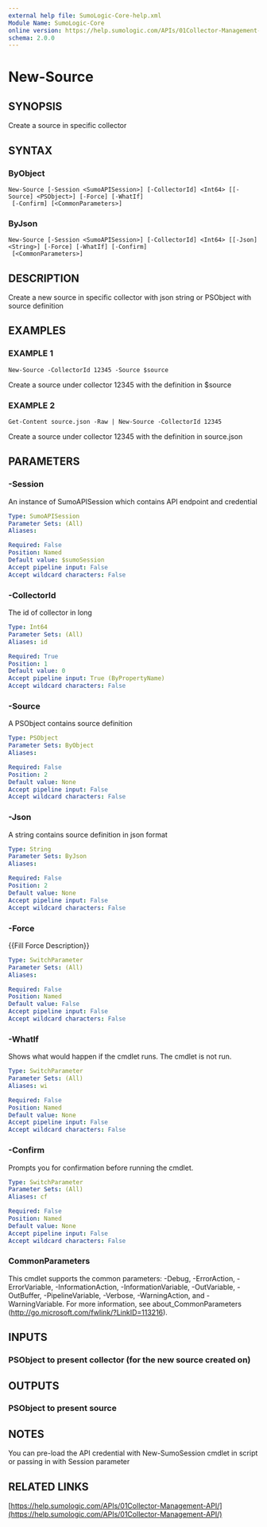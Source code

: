 ```yaml
---
external help file: SumoLogic-Core-help.xml
Module Name: SumoLogic-Core
online version: https://help.sumologic.com/APIs/01Collector-Management-API/
schema: 2.0.0
---
```


# New-Source

## SYNOPSIS
Create a source in specific collector

## SYNTAX

### ByObject
```
New-Source [-Session <SumoAPISession>] [-CollectorId] <Int64> [[-Source] <PSObject>] [-Force] [-WhatIf]
 [-Confirm] [<CommonParameters>]
```

### ByJson
```
New-Source [-Session <SumoAPISession>] [-CollectorId] <Int64> [[-Json] <String>] [-Force] [-WhatIf] [-Confirm]
 [<CommonParameters>]
```

## DESCRIPTION
Create a new source in specific collector with json string or PSObject with source definition

## EXAMPLES

### EXAMPLE 1
```
New-Source -CollectorId 12345 -Source $source
```

Create a source under collector 12345 with the definition in $source

### EXAMPLE 2
```
Get-Content source.json -Raw | New-Source -CollectorId 12345
```

Create a source under collector 12345 with the definition in source.json

## PARAMETERS

### -Session
An instance of SumoAPISession which contains API endpoint and credential

```yaml
Type: SumoAPISession
Parameter Sets: (All)
Aliases:

Required: False
Position: Named
Default value: $sumoSession
Accept pipeline input: False
Accept wildcard characters: False
```

### -CollectorId
The id of collector in long

```yaml
Type: Int64
Parameter Sets: (All)
Aliases: id

Required: True
Position: 1
Default value: 0
Accept pipeline input: True (ByPropertyName)
Accept wildcard characters: False
```

### -Source
A PSObject contains source definition

```yaml
Type: PSObject
Parameter Sets: ByObject
Aliases:

Required: False
Position: 2
Default value: None
Accept pipeline input: False
Accept wildcard characters: False
```

### -Json
A string contains source definition in json format

```yaml
Type: String
Parameter Sets: ByJson
Aliases:

Required: False
Position: 2
Default value: None
Accept pipeline input: False
Accept wildcard characters: False
```

### -Force
{{Fill Force Description}}

```yaml
Type: SwitchParameter
Parameter Sets: (All)
Aliases:

Required: False
Position: Named
Default value: False
Accept pipeline input: False
Accept wildcard characters: False
```

### -WhatIf
Shows what would happen if the cmdlet runs.
The cmdlet is not run.

```yaml
Type: SwitchParameter
Parameter Sets: (All)
Aliases: wi

Required: False
Position: Named
Default value: None
Accept pipeline input: False
Accept wildcard characters: False
```

### -Confirm
Prompts you for confirmation before running the cmdlet.

```yaml
Type: SwitchParameter
Parameter Sets: (All)
Aliases: cf

Required: False
Position: Named
Default value: None
Accept pipeline input: False
Accept wildcard characters: False
```

### CommonParameters
This cmdlet supports the common parameters: -Debug, -ErrorAction, -ErrorVariable, -InformationAction, -InformationVariable, -OutVariable, -OutBuffer, -PipelineVariable, -Verbose, -WarningAction, and -WarningVariable.
For more information, see about_CommonParameters (http://go.microsoft.com/fwlink/?LinkID=113216).

## INPUTS

### PSObject to present collector (for the new source created on)

## OUTPUTS

### PSObject to present source

## NOTES
You can pre-load the API credential with New-SumoSession cmdlet in script or passing in with Session parameter

## RELATED LINKS

[https://help.sumologic.com/APIs/01Collector-Management-API/](https://help.sumologic.com/APIs/01Collector-Management-API/)

